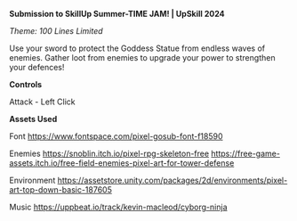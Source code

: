 **Submission to SkillUp Summer-TIME JAM! | UpSkill 2024** 

*Theme: 100 Lines Limited*

Use your sword to protect the Goddess Statue from endless waves of enemies. Gather loot from enemies to upgrade your power to strengthen your defences!



**Controls**

Attack - Left Click


**Assets Used**

Font
https://www.fontspace.com/pixel-gosub-font-f18590 

Enemies
https://snoblin.itch.io/pixel-rpg-skeleton-free
https://free-game-assets.itch.io/free-field-enemies-pixel-art-for-tower-defense 

Environment
https://assetstore.unity.com/packages/2d/environments/pixel-art-top-down-basic-187605 

Music
https://uppbeat.io/track/kevin-macleod/cyborg-ninja 

